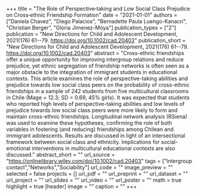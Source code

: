 +++
title = "The Role of Perspective‐taking and Low Social Class Prejudice on Cross‐ethnic Friendship Formation"
date = "2021-01-01"
authors = ["Daniela Chavez", "Diego Palacios", "Bernadette Paula Luengo-Kanacri", "Christian Berger", "Gloria Jimenez-Moya"]
publication_types = ["2"]
publication = "New Directions for Child and Adolescent Development, 2021(176) 61--79. https://doi.org/10.1002/cad.20403"
publication_short = "New Directions for Child and Adolescent Development, 2021(176) 61--79. https://doi.org/10.1002/cad.20403"
abstract = "Cross-ethnic friendships offer a unique opportunity for improving intergroup relations and reduce prejudice, yet ethnic segregation of friendship networks is often seen as a major obstacle to the integration of immigrant students in educational contexts. This article examines the role of perspective-taking abilities and prejudice towards low social class peers on the probability of cross-ethnic friendships in a sample of 242 students from five multicultural classrooms in Chile (Mage = 12.3; SD = 0.69, 45% girls). It was expected that students who reported high levels of perspective-taking abilities and low levels of prejudice towards low social class peers were more likely to form and maintain cross-ethnic friendships. Longitudinal network analysis (RSiena) was used to examine these hypotheses, confirming the role of both variables in fostering (and reducing) friendships among Chilean and immigrant adolescents. Results are discussed in light of an intersectional framework between social class and ethnicity. Implications for social-emotional interventions in multicultural educational contexts are also discussed."
abstract_short = ""
url_source = "https://onlinelibrary.wiley.com/doi/10.1002/cad.20403"
tags = ["Intergroup contact","Networks","Sociability"]
url_code = ""
image_preview = ""
selected = false
projects = []
url_pdf = ""
url_preprint = ""
url_dataset = ""
url_project = ""
url_slides = ""
url_video = ""
url_poster = ""
math = true
highlight = true
[header]
image = ""
caption = ""
+++
